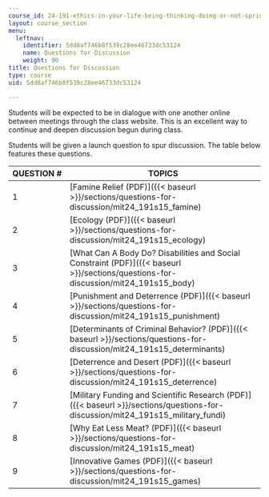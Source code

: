 ```yaml
---
course_id: 24-191-ethics-in-your-life-being-thinking-doing-or-not-spring-2015
layout: course_section
menu:
  leftnav:
    identifier: 5dd8af746b8f539c28ee46733dc53124
    name: Questions for Discussion
    weight: 90
title: Questions for Discussion
type: course
uid: 5dd8af746b8f539c28ee46733dc53124

---
```


Students will be expected to be in dialogue with one another online between meetings through the class website. This is an excellent way to continue and deepen discussion begun during class.

Students will be given a launch question to spur discussion. The table below features these questions.

| QUESTION # | TOPICS |
| --- | --- |
| 1 | [Famine Relief (PDF)]({{< baseurl >}}/sections/questions-for-discussion/mit24_191s15_famine) |
| 2 | [Ecology (PDF)]({{< baseurl >}}/sections/questions-for-discussion/mit24_191s15_ecology) |
| 3 | [What Can A Body Do? Disabilities and Social Constraint (PDF)]({{< baseurl >}}/sections/questions-for-discussion/mit24_191s15_body) |
| 4 | [Punishment and Deterrence (PDF)]({{< baseurl >}}/sections/questions-for-discussion/mit24_191s15_punishment) |
| 5 | [Determinants of Criminal Behavior? (PDF)]({{< baseurl >}}/sections/questions-for-discussion/mit24_191s15_determinants) |
| 6 | [Deterrence and Desert (PDF)]({{< baseurl >}}/sections/questions-for-discussion/mit24_191s15_deterrence) |
| 7 | [Military Funding and Scientific Research (PDF)]({{< baseurl >}}/sections/questions-for-discussion/mit24_191s15_military_fundi) |
| 8 | [Why Eat Less Meat? (PDF)]({{< baseurl >}}/sections/questions-for-discussion/mit24_191s15_meat) |
| 9 | [Innovative Games (PDF)]({{< baseurl >}}/sections/questions-for-discussion/mit24_191s15_games)